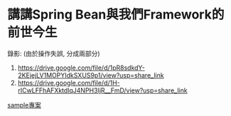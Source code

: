 # 講講Spring Bean與我們Framework的前世今生

錄影: (由於操作失誤, 分成兩部分)
1. https://drive.google.com/file/d/1pR8sdkdY-2KEjejLV1MOPYIdkSXUS9p1/view?usp=share_link
2. https://drive.google.com/file/d/1H-rICwLFFhAFXktdlqJ4NPH3IjR__FmD/view?usp=share_link

[sample專案](demo-2023-02-10.zip)